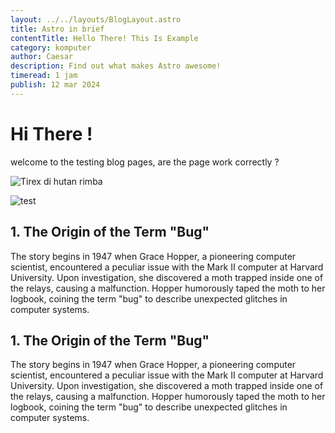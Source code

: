 ```yaml
---
layout: ../../layouts/BlogLayout.astro
title: Astro in brief
contentTitle: Hello There! This Is Example
category: komputer
author: Caesar
description: Find out what makes Astro awesome!
timeread: 1 jam
publish: 12 mar 2024
---
```


# Hi There !

welcome to the testing blog pages, are the page work correctly ?

![Tirex di hutan rimba](https://media.istockphoto.com/id/1390038554/id/foto/tyrannosaurus-dari-ilustrasi-3d-era-kapur.jpg?s=1024x1024&w=is&k=20&c=o-LK-nJzfLzNeSc_0CHhXlrbh3-PlHdqoGw-4nzFaa8=)

![test](/milkyWay.jpg "photo galaxy")

## 1. The Origin of the Term "Bug"
The story begins in 1947 when Grace Hopper, a pioneering computer scientist, encountered a peculiar issue with the Mark II computer at Harvard University. Upon investigation, she discovered a moth trapped inside one of the relays, causing a malfunction. Hopper humorously taped the moth to her logbook, coining the term "bug" to describe unexpected glitches in computer systems.

## 1. The Origin of the Term "Bug"
The story begins in 1947 when Grace Hopper, a pioneering computer scientist, encountered a peculiar issue with the Mark II computer at Harvard University. Upon investigation, she discovered a moth trapped inside one of the relays, causing a malfunction. Hopper humorously taped the moth to her logbook, coining the term "bug" to describe unexpected glitches in computer systems.